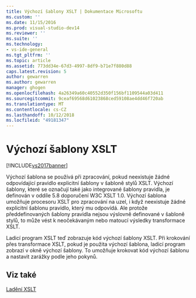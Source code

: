 ```yaml
---
title: Výchozí šablony XSLT | Dokumentace Microsoftu
ms.custom: ''
ms.date: 11/15/2016
ms.prod: visual-studio-dev14
ms.reviewer: ''
ms.suite: ''
ms.technology:
- vs-ide-general
ms.tgt_pltfrm: ''
ms.topic: article
ms.assetid: 773dd34e-67d3-4997-8df9-b71e7f880d88
caps.latest.revision: 5
author: gewarren
ms.author: gewarren
manager: ghogen
ms.openlocfilehash: 4a26349a60c40552d350f156bf1109544a03d411
ms.sourcegitcommit: 9ceaf69568d61023868ced59108ae4dd46f720ab
ms.translationtype: MT
ms.contentlocale: cs-CZ
ms.lasthandoff: 10/12/2018
ms.locfileid: "49181347"
---
```

# <a name="xslt-default-templates"></a>Výchozí šablony XSLT
[!INCLUDE[vs2017banner](../includes/vs2017banner.md)]

Výchozí šablona se používá při zpracování, pokud neexistuje žádné odpovídající pravidlo explicitní šablony v šabloně stylů XSLT. Výchozí šablony, které se označují také jako integrované šablony pravidla, je definován v oddíle 5.8 doporučení W3C XSLT 1.0. Výchozí šablona umožňuje procesoru XSLT pro zpracování na uzel, i když neexistuje žádné explicitní šablonu pravidlo, který mu odpovídá. Ale protože předdefinovaných šablony pravidla nejsou výslovně definované v šabloně stylů, to může vést k neočekávaným nebo matoucí výsledky transformace XSLT.  
  
 Ladicí program XSLT teď zobrazuje kód výchozí šablony XSLT. Při krokování přes transformace XSLT, pokud je použita výchozí šablona, ladicí program zobrazí v okně výchozí šablony. To umožňuje krokovat kód výchozí šablonu a nastavit zarážky podle jeho pokynů.  
  
## <a name="see-also"></a>Viz také  
 [Ladění XSLT](../xml-tools/debugging-xslt.md)

